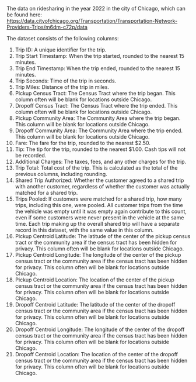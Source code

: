 The data on ridesharing in the year 2022 in the city of Chicago, which can be found here:
https://data.cityofchicago.org/Transportation/Transportation-Network-Providers-Trips/m6dm-c72p/data

The dataset consists of the following columns:
1. Trip ID: A unique identifier for the trip.
2. Trip Start Timestamp: When the trip started, rounded to the nearest 15 minutes.
3. Trip End Timestamp: When the trip ended, rounded to the nearest 15 minutes.
4. Trip Seconds: Time of the trip in seconds.
5. Trip Miles: Distance of the trip in miles.
6. Pickup Census Tract: The Census Tract where the trip began. This column often will be blank for locations outside Chicago.
7. Dropoff Census Tract: The Census Tract where the trip ended. This column often will be blank for locations outside Chicago.
8. Pickup Community Area: The Community Area where the trip began. This column will be blank for locations outside Chicago.
9. Dropoff Community Area: The Community Area where the trip ended. This column will be blank for locations outside Chicago.
10. Fare: The fare for the trip, rounded to the nearest $2.50.
11. Tip: The tip for the trip, rounded to the nearest $1.00. Cash tips will not be recorded.
12. Additional Charges: The taxes, fees, and any other charges for the trip.
13. Trip Total: Total cost of the trip. This is calculated as the total of the previous columns, including rounding.
14. Shared Trip Authorized: Whether the customer agreed to a shared trip with another customer, regardless of whether the customer was actually matched for a shared trip.
15. Trips Pooled: If customers were matched for a shared trip, how many trips, including this one, were pooled. All customer trips from the time the vehicle was empty until it was empty again contribute to this count, even if some customers were never present in the vehicle at the same time. Each trip making up the overall shared trip will have a separate record in this dataset, with the same value in this column.
16. Pickup Centroid Latitude: The latitude of the center of the pickup census tract or the community area if the census tract has been hidden for privacy. This column often will be blank for locations outside Chicago.
17. Pickup Centroid Longitude: The longitude of the center of the pickup census tract or the community area if the census tract has been hidden for privacy. This column often will be blank for locations outside Chicago.
18. Pickup Centroid Location: The location of the center of the pickup census tract or the community area if the census tract has been hidden for privacy. This column often will be blank for locations outside Chicago.
19. Dropoff Centroid Latitude: The latitude of the center of the dropoff census tract or the community area if the census tract has been hidden for privacy. This column often will be blank for locations outside Chicago.
20. Dropoff Centroid Longitude: The longitude of the center of the dropoff census tract or the community area if the census tract has been hidden for privacy. This column often will be blank for locations outside Chicago.
21. Dropoff Centroid Location: The location of the center of the dropoff census tract or the community area if the census tract has been hidden for privacy. This column often will be blank for locations outside Chicago.
